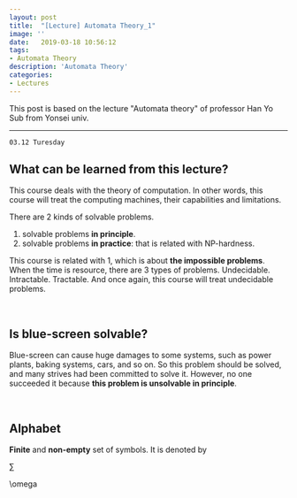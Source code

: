 ```yaml
---
layout: post
title:  "[Lecture] Automata Theory_1"
image: ''
date:   2019-03-18 10:56:12
tags:
- Automata Theory
description: 'Automata Theory'
categories:
- Lectures
---
```


This post is based on the lecture "Automata theory" of professor Han Yo Sub from Yonsei univ.



---

`03.12 Turesday`

## What can be learned from this lecture?

This course deals with the theory of computation. In other words, this course will treat the computing machines, their capabilities and limitations.

There are 2 kinds of solvable problems.

1. solvable problems **in principle**.
2. solvable problems **in practice**: that is related with NP-hardness.

This course is related with 1, which is about **the impossible problems**. When the time is resource, there are 3 types of problems. Undecidable. Intractable. Tractable. And once again, this course will treat undecidable problems.

<br>

## Is blue-screen solvable?

Blue-screen can cause huge damages to some systems, such as power plants, baking systems, cars, and so on. So this problem should be solved, and many strives had been committed to solve it. However, no one succeeded it because **this problem is unsolvable in principle**.

<br>

## Alphabet 

**Finite** and **non-empty** set of symbols. It is denoted by 

∑

\omega

